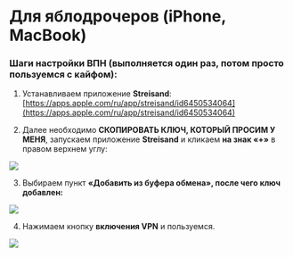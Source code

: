 # Для яблодрочеров (iPhone, MacBook)

### Шаги настройки ВПН (выполняется один раз, потом просто пользуемся с кайфом):

1.  Устанавливаем приложение **Streisand**: [https://apps.apple.com/ru/app/streisand/id6450534064](https://apps.apple.com/ru/app/streisand/id6450534064)
    
2.  Далее необходимо **СКОПИРОВАТЬ КЛЮЧ, КОТОРЫЙ ПРОСИМ У МЕНЯ**, запускаем приложение **Streisand** и кликаем **на знак «+»** в правом верхнем углу:
    

![](https://wiki.aeza.net/~gitbook/image?url=https%3A%2F%2F3617065060-files.gitbook.io%2F%7E%2Ffiles%2Fv0%2Fb%2Fgitbook-x-prod.appspot.com%2Fo%2Fspaces%252FUnRPFrwc6T8DKu166mM1%252Fuploads%252FXzmereTZ4xDM8kOMjCi1%252FScreenshot_20.jpg%3Falt%3Dmedia%26token%3D3bbe7df3-b42f-473a-b7f7-d4a124b66dee&width=768&dpr=4&quality=100&sign=b9baf1fe&sv=2)

3.  Выбираем пункт **«Добавить из буфера обмена», после чего ключ добавлен:**
    

![](https://wiki.aeza.net/~gitbook/image?url=https%3A%2F%2F3617065060-files.gitbook.io%2F%7E%2Ffiles%2Fv0%2Fb%2Fgitbook-x-prod.appspot.com%2Fo%2Fspaces%252FUnRPFrwc6T8DKu166mM1%252Fuploads%252FkYwDHuLCFRpEnMrgeqWB%252FScreenshot_21.jpg%3Falt%3Dmedia%26token%3Db47d84c8-8f52-4347-bbf1-a6154f9cc11d&width=768&dpr=4&quality=100&sign=f89ac847&sv=2)

4.  Нажимаем кнопку **включения VPN** и пользуемся.
    

![](https://wiki.aeza.net/~gitbook/image?url=https%3A%2F%2F3617065060-files.gitbook.io%2F%7E%2Ffiles%2Fv0%2Fb%2Fgitbook-x-prod.appspot.com%2Fo%2Fspaces%252FUnRPFrwc6T8DKu166mM1%252Fuploads%252F4Ns4xvHYg3CDtQBAeOTV%252FScreenshot_50.jpg%3Falt%3Dmedia%26token%3D0e9283a4-8a27-46a5-bfe6-bcc777ff52a8&width=768&dpr=4&quality=100&sign=9706dca9&sv=2)
